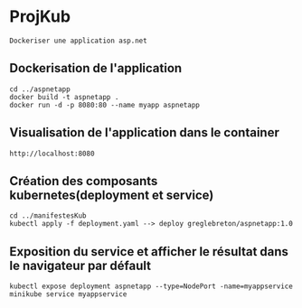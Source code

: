 # ProjKub
```
Dockeriser une application asp.net
```
## Dockerisation de l'application
```
cd ../aspnetapp
docker build -t aspnetapp .
docker run -d -p 8080:80 --name myapp aspnetapp
```
## Visualisation de l'application dans le container
```
http://localhost:8080
```
## Création des composants kubernetes(deployment et service)
```
cd ../manifestesKub
kubectl apply -f deployment.yaml --> deploy greglebreton/aspnetapp:1.0
```
## Exposition du service et afficher le résultat dans le navigateur par défault
```
kubectl expose deployment aspnetapp --type=NodePort -name=myappservice
minikube service myappservice
```
